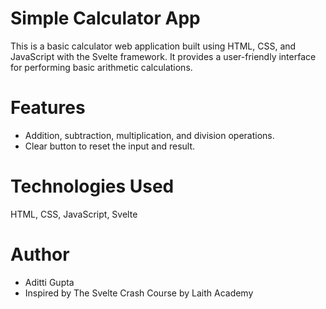 # Simple Calculator App
This is a basic calculator web application built using HTML, CSS, and JavaScript with the Svelte framework. It provides a user-friendly interface for performing basic arithmetic calculations.

# Features
- Addition, subtraction, multiplication, and division operations.
- Clear button to reset the input and result.

# Technologies Used
HTML,
CSS,
JavaScript,
Svelte  

# Author
- Aditti Gupta
- Inspired by The Svelte Crash Course by Laith Academy
